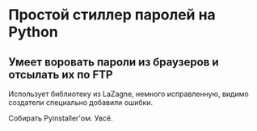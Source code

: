 # Простой стиллер паролей на Python

## Умеет воровать пароли из браузеров и отсылать их по FTP

Использует библиотеку из LaZagne, немного исправленную, видимо создатели специально добавили ошибки.

Собирать Pyinstaller'ом. Увсё.
